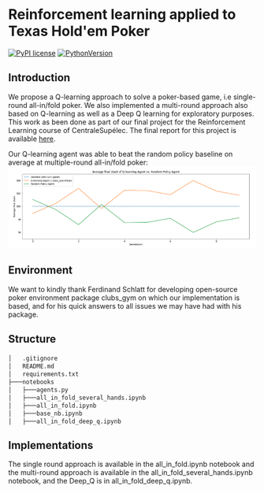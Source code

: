 # Reinforcement learning applied to Texas Hold'em Poker
[![PyPI license](https://img.shields.io/pypi/l/ansicolortags.svg)](https://pypi.python.org/pypi/ansicolortags/) [![PythonVersion](https://camo.githubusercontent.com/fcb8bcdc6921dd3533a1ed259cebefdacbc27f2148eab6af024f6d6458d5ec1f/68747470733a2f2f696d672e736869656c64732e696f2f62616467652f707974686f6e2d332e36253230253743253230332e37253230253743253230332e38253230253743253230332e392d626c7565)](https://img.shields.io/badge/python-3.6%20%7C%203.7%20%7C%203.8%20%7C%203.9-blue)

## Introduction
We propose a Q-learning approach to solve a poker-based game, i.e single-round all-in/fold poker. We also implemented a multi-round approach also based on Q-learning as well as a Deep Q learning for exploratory purposes. This work as been done as part of our final project for the Reinforcement Learning course of CentraleSupélec. The final report for this project is available [here](Reinforcement_Leaning_DAO_QUENTIN_RIO.pdf).

Our Q-learning agent was able to beat the random policy baseline on average at multiple-round all-in/fold poker:
![demo](results.png)


## Environment
We want to kindly thank Ferdinand Schlatt for developing open-source poker environment package clubs_gym on which our implementation is based, and for his quick answers to all issues we may have had with his package.

## Structure
```
│   .gitignore
│   README.md
│   requirements.txt
├───notebooks
│   ├───agents.py
│   ├───all_in_fold_several_hands.ipynb
│   ├───all_in_fold.ipynb
│   ├───base_nb.ipynb
│   ├───all_in_fold_deep_q.ipynb
```

## Implementations
The single round approach is available in the all_in_fold.ipynb notebook and the multi-round approach is available in the all_in_fold_several_hands.ipynb notebook, and the Deep_Q is in all_in_fold_deep_q.ipynb.
